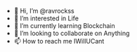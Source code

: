 - 👋 Hi, I’m @ravrockss
- 👀 I’m interested in Life
- 🌱 I’m currently learning Blockchain
- 💞️ I’m looking to collaborate on Anything
- 📫 How to reach me IWillUCant

<!---
ravrockss/ravrockss is a ✨ special ✨ repository because its `README.md` (this file) appears on your GitHub profile.
You can click the Preview link to take a look at your changes.
--->
